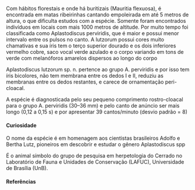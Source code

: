 ﻿Com hábitos florestais e onde há buritizais (Mauritia flexuosa), é encontrada em matas ribeirinhas cantando empoleirada em até 5 metros de altura, o que dificulta estudos com a espécie. Somente foram encontrados indivíduos em locais com mais 1000 metros de altitude. Por muito tempo foi classificada como Aplastodiscus perviridis, que é maior e possui menor intervalo entre os pulsos no canto. A lutzorum possui cores muito chamativas e sua íris tem o terço superior dourado e os dois inferiores vermelho cobre, saco vocal verde azulado e o corpo variando em tons de verde com melanóforos amarelos dispersos ao longo do corpo


Aplastodiscus lutzorum sp. n. pertence ao grupo A. perviridis e por isso tem íris bicolores, não tem membrana entre os dedos I e II, reduziu as membranas entre os dedos restantes, e carece de ornamentação peri-cloacal.


A espécie é diagnosticada pelo seu pequeno comprimento rostro-cloacal para o grupo A. perviridis (30–36 mm) e pelo canto de anúncio ser mais longo (0,12 a 0,15 s) e por apresentar 39 cantos/minuto (desvio padrão = 8)



#### Curiosidade


O nome da espécie é em homenagem aos cientistas brasileiros Adolfo e Bertha Lutz, pioneiros em descobrir e estudar o gênero Aplastodiscus spp


É o animal símbolo do grupo de pesquisa em herpetologia do Cerrado no Laboratório de Fauna e Unidades de Conservação (LAFUC), Universidade de Brasília (UnB). 




#### Referências